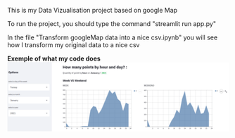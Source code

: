 This is my Data Vizualisation project based on google Map



To run the project, you should type the command "streamlit run app.py"

In the file "Transform googleMap data into a nice csv.ipynb" you will see how I transform my original data to a nice csv

**Exemple of what my code does**  
<img src="https://github.com/MatthieuHanania/ProjetDataVizaluation/blob/master/NumberOfPoint.png" alt="drawing" width="600"/>
